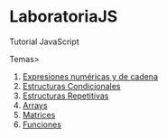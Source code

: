# LaboratoriaJS
Tutorial JavaScript


Temas>

1.  [Expresiones numéricas y de cadena](1.md)
1.  [Estructuras Condicionales](2.md)
1.  [Estructuras Repetitivas](3.md)
1.  [Arrays](4.md)
1.  [Matrices](5.md)
1.  [Funciones](6.md)


